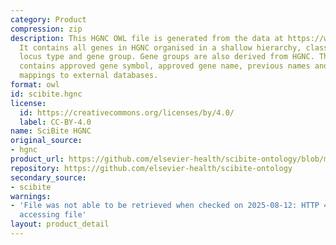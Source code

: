 ```yaml
---
category: Product
compression: zip
description: This HGNC OWL file is generated from the data at https://www.genenames.org/.
  It contains all genes in HGNC organised in a shallow hierarchy, classified by their
  locus type and gene group. Gene groups are also derived from HGNC. The ontology
  contains approved gene symbol, approved gene name, previous names and symbols and
  mappings to external databases.
format: owl
id: scibite.hgnc
license:
  id: https://creativecommons.org/licenses/by/4.0/
  label: CC-BY-4.0
name: SciBite HGNC
original_source:
- hgnc
product_url: https://github.com/elsevier-health/scibite-ontology/blob/main/hgnc_2025_02_04.owl.zip
repository: https://github.com/elsevier-health/scibite-ontology
secondary_source:
- scibite
warnings:
- 'File was not able to be retrieved when checked on 2025-08-12: HTTP 404 error when
  accessing file'
layout: product_detail
---
```

